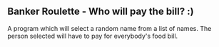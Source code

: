 <h2>Banker Roulette - Who will pay the bill? :)</h2>

A program which will select a random name from a list of names. The person selected will have to pay for everybody's food bill.